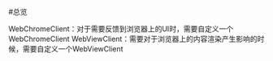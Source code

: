 #总览

WebChromeClient：对于需要反馈到浏览器上的UI时，需要自定义一个WebChromeClient
WebViewClient：需要对于浏览器上的内容渲染产生影响的时候，需要自定义一个WebViewClient
